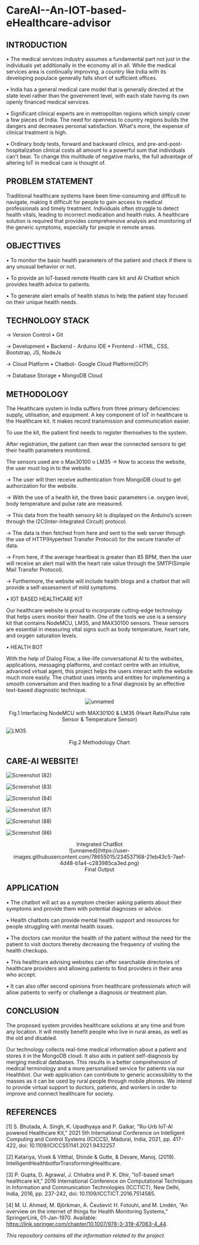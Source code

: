 # CareAI--An-IOT-based-eHealthcare-advisor

## INTRODUCTION
• The medical services industry assumes a fundamental part not just in the individuals yet additionally in the economy all in all. While the medical services area is continually improving, a country like India with its developing populace generally falls short of sufficient offices.

• India has a general medical care model that is generally directed at the state level rather than the government level, with each state having its own openly financed medical services. 

• Significant clinical experts are in metropolitan regions which simply cover a few pieces of India. The need for openness to country regions builds the dangers and decreases personal satisfaction. What's more, the expense of clinical treatment is high.

• Ordinary body tests, forward and backward clinics, and pre-and-post-hospitalization clinical costs all amount to a powerful sum that individuals can't bear. To change this multitude of negative marks, the full advantage of altering IoT in medical care is thought of. 

## PROBLEM STATEMENT
Traditional healthcare systems have been time-consuming and difficult to navigate, making it difficult for people to gain access to medical professionals and timely treatment. Individuals often struggle to detect health vitals, leading to incorrect medication and health risks. A healthcare solution is required that provides comprehensive analysis and monitoring of the generic symptoms, especially for people in remote areas.

## OBJECTTIVES
• To monitor the basic health parameters of the patient and check if there is any unusual behavior or not.

• To provide an IoT-based remote Health care kit and AI Chatbot which provides health advice to patients.

• To generate alert emails of health status to help the patient stay focused on their unique health needs. 


## TECHNOLOGY STACK
-> Version Control
• Git

-> Development
• Backend - Arduino IDE
• Frontend - HTML, CSS, Bootstrap, JS, NodeJs

-> Cloud Platform 
• Chatbot- Google Cloud Platform(GCP) 

-> Database Storage 
• MongoDB Cloud

## METHODOLOGY
The Healthcare system in India suffers from three primary deficiencies: supply, utilisation, and equipment. A key component of IoT in healthcare is the Healthcare kit. It makes record transmission and communication easier. 

To use the kit, the patient first needs to register themselves to the system. 

After registration, the patient can then wear the connected sensors to get their health parameters monitored. 

The sensors used are
o   Max30100
o   LM35 
-> Now to access the website, the user must log in to the website.

-> The user will then receive authentication from MongoDB cloud to get authorization for the website.

-> With the use of a health kit, the three basic parameters i.e. oxygen level, body temperature and pulse rate are measured.

-> This data from the health sensory kit is displayed on the Arduino’s screen through the I2C(Inter-Integrated Circuit) protocol.

-> The data is then fetched from here and sent to the web server through the use of HTTP(Hypertext Transfer Protocol) for the secure transfer of data.

-> From here, if the average heartbeat is greater than 85 BPM, then the user will receive an alert mail with the heart rate value through the SMTP(Simple Mail Transfer Protocol).

-> Furthermore, the website will include health blogs and a chatbot that will provide a self-assessment of mild symptoms. 

•  IOT BASED HEALTHCARE KIT

Our healthcare website is proud to incorporate cutting-edge technology that helps users monitor their health. One of the tools we use is a sensory kit that contains NodeMCU, LM35, and MAX30100 sensors. These sensors are essential in measuring vital signs such as body temperature, heart rate, and oxygen saturation levels. 

•  HEALTH BOT

With the help of Dialog Flow, a like-life conversational AI to the websites, applications, messaging platforms, and contact centre with an intuitive, advanced virtual agent, this project helps the users interact with the website much more easily. The chatbot uses intents and entities for implementing a smooth conversation and then leading to a final diagnosis by an effective text-based diagnostic technique.

<div align="center">
  
![unnamed](https://user-images.githubusercontent.com/78655015/233976306-1c07ac3b-41e8-4381-8595-4a5e3586bfc9.png)

</div>

<div align="center">
  
Fig.1 Interfacing NodeMCU with MAX30100 & LM35 (Heart Rate/Pulse rate Sensor & Temperature Sensor)

</div>

![LM35](https://user-images.githubusercontent.com/78655015/233972818-71405e7f-4745-4f61-860c-3af845e3160a.png)

<div align="center">

Fig.2 Methodology Chart

</div>

## CARE-AI WEBSITE!

![Screenshot (82)](https://user-images.githubusercontent.com/78655015/233976362-a4c27eaa-50b0-4093-bddb-920e3b343db3.png)



![Screenshot (83)](https://user-images.githubusercontent.com/78655015/233974386-e7379328-ce60-4394-bf2c-82bfef7628a3.png)



![Screenshot (84)](https://user-images.githubusercontent.com/78655015/233974405-84b58110-2e84-452b-b649-c22d177039a4.png)



![Screenshot (87)](https://user-images.githubusercontent.com/78655015/233974463-22501da5-06ec-481d-bd03-0fa5e565a931.png)



![Screenshot (88)](https://user-images.githubusercontent.com/78655015/233974478-a6494029-4d89-4d51-8a81-16b7fa8957a0.png)



![Screenshot (86)](https://user-images.githubusercontent.com/78655015/233974498-0974b5fe-ba92-4e55-9a6b-5f74bafe23aa.png)

<div align="center">
Integrated ChatBot
</div>

<div align="center">
![unnamed](https://user-images.githubusercontent.com/78655015/234537168-21eb43c5-7aef-4d48-b1a4-c283985ca3ed.png)
</div>

<div align="center">
Final Output
</div>


## APPLICATION
• The chatbot will act as a symptom checker asking patients about their symptoms and provide them with potential diagnoses or advice.

• Health chatbots can provide mental health support and resources for people struggling with mental health issues. 

• The doctors can monitor the health of the patient without the need for the patient  to visit doctors thereby decreasing the frequency of visiting the health checkups.

• This healthcare advising websites can offer searchable directories of healthcare providers and  allowing patients to find providers in their area who accept.

• It can also offer second opinions from healthcare professionals which will allow patients to verify or challenge a diagnosis or treatment plan. 

## CONCLUSION 
The proposed system provides healthcare solutions at any time and from any location. It will mostly benefit people who live in rural areas, as well as the old and disabled.

Our technology collects real-time medical information about a patient and stores it in the MongoDB cloud. It also aids in patient self-diagnosis by merging medical databases. This results in a better comprehension of medical terminology and a more personalised service for patients via our Healthbot. Our web application can contribute to generic accessibility to the masses as it can be used by rural people through mobile phones. We intend to provide virtual support to doctors, patients, and workers in order to improve and connect healthcare for society.

## REFERENCES
[1] S. Bhutada, A. Singh, K. Upadhyaya and P. Gaikar, "Ru-Urb IoT-AI powered Healthcare Kit," 2021 5th International Conference on Intelligent Computing and Control Systems (ICICCS), Madurai, India, 2021, pp. 417-422, doi: 10.1109/ICICCS51141.2021.9432257.

[2] Katariya, Vivek & Vitthal, Shinde & Gutte, & Devare, Manoj. (2019). IntelligentHealthbotforTransformingHealthcare.

[3] P. Gupta, D. Agrawal, J. Chhabra and P. K. Dhir, "IoT-based smart healthcare kit," 2016 International Conference on Computational Techniques in Information and Communication Technologies (ICCTICT), New Delhi, India, 2016, pp. 237-242, doi: 10.1109/ICCTICT.2016.7514585.

[4] M. U. Ahmed, M. Björkman, A. Čaušević H. Fotouhi, and M. Lindén, “An overview on the internet of things for Health Monitoring Systems,” SpringerLink, 01-Jan-1970. Available: https://link.springer.com/chapter/10.1007/978-3-319-47063-4_44.


*This repository contains all the information related to the project.*


